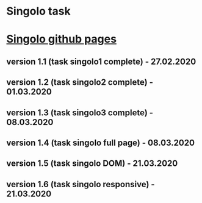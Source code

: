 # Singolo task
# [Singolo github pages](https://borodichalex.github.io/singolo/)

## version 1.1 (task singolo1 complete) - 27.02.2020 
## version 1.2 (task singolo2 complete) - 01.03.2020
## version 1.3 (task singolo3 complete) - 08.03.2020
## version 1.4 (task singolo full page) - 08.03.2020
## version 1.5 (task singolo DOM) - 21.03.2020
## version 1.6 (task singolo responsive) - 21.03.2020

